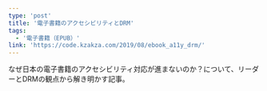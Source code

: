 ```yaml
---
type: 'post'
title: '電子書籍のアクセシビリティとDRM'
tags:
  - '電子書籍（EPUB）'
link: 'https://code.kzakza.com/2019/08/ebook_a11y_drm/'
---
```

なぜ日本の電子書籍のアクセシビリティ対応が進まないのか？について、リーダーとDRMの観点から解き明かす記事。